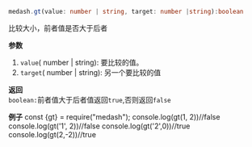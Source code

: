 ```ts
medash.gt(value: number | string, target: number |string):boolean
```  
比较大小，前者值是否大于后者

**参数**  
1. `value`( number | string): 要比较的值。
2. `target`( number | string): 另一个要比较的值

**返回**  
`boolean:`前者值大于后者值返回`true`,否则返回`false` 

**例子**
<me-embed>const {gt} = require("medash");
console.log(gt(1, 2))//false
console.log(gt('1', 2))//false
console.log(gt('2',0))//true
console.log(gt(2,-2))//true</me-embed>